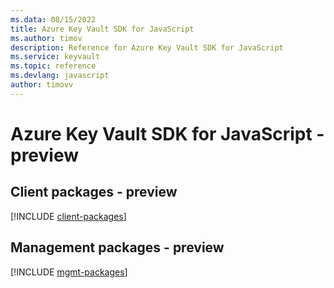 ```yaml
---
ms.data: 08/15/2022
title: Azure Key Vault SDK for JavaScript
ms.author: timov
description: Reference for Azure Key Vault SDK for JavaScript
ms.service: keyvault
ms.topic: reference
ms.devlang: javascript
author: timovv
---
```

# Azure Key Vault SDK for JavaScript - preview

## Client packages - preview
[!INCLUDE [client-packages](key-vault-client-index.md)]
## Management packages - preview
[!INCLUDE [mgmt-packages](key-vault-mgmt-index.md)]
